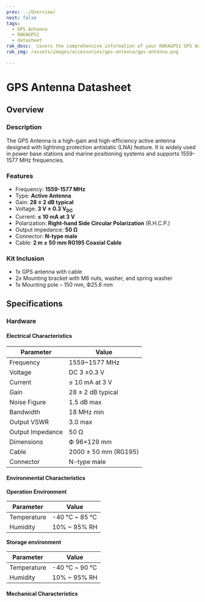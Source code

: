 ```yaml
---
prev: ../Overview/
next: false
tags:
  - GPS Antenna
  - RAKAGPS1
  - datasheet
rak_desc:  Covers the comprehensive information of your RAKAGPS1 GPS Antenna to help you in using it. This information includes technical specifications, characteristics, and requirements.
rak_img: /assets/images/accessories/gps-antenna/gps-antenna.png

---
```


# GPS Antenna Datasheet

## Overview

### Description

The GPS Antenna is a high-gain and high-efficiency active antenna designed with lightning protection antistatic (LNA) feature. It is widely used in power base stations and marine positioning systems and supports 1559-1577&nbsp;MHz frequencies.

### Features

- Frequency: **1559-1577&nbsp;MHz**
- Type: **Active Antenna** 
- Gain: **28 ± 2&nbsp;dB typical**
- Voltage: **3&nbsp;V ± 0.3&nbsp;V<sub>DC</sub>**
- Current: **≤ 10&nbsp;mA at 3&nbsp;V**
- Polarization: **Right-hand Side Circular Polarization** (R.H.C.P.)
- Output impedance: **50&nbsp;Ω**
- Connector: **N-type male**
- Cable: **2&nbsp;m ± 50&nbsp;mm RG195 Coaxial Cable**

### Kit Inclusion

- 1x GPS antenna with cable
- 2x Mounting bracket with M6 nuts, washer, and spring washer
- 1x Mounting pole – 150&nbsp;mm, Ф25.6&nbsp;mm 

## Specifications

### Hardware

#### Electrical Characteristics

| Parameter        | Value                     |
| ---------------- | ------------------------- |
| Frequency        | 1559~1577&nbsp;MHz        |
| Voltage          | DC 3 ±0.3&nbsp;V          |
| Current          | ≤ 10&nbsp;mA at 3&nbsp;V  |
| Gain             | 28 ± 2&nbsp;dB typical    |
| Noise Figure     | 1.5&nbsp;dB max           |
| Bandwidth        | 18&nbsp;MHz min           |
| Output VSWR      | 3.0 max                   |
| Output Impedance | 50&nbsp;Ω                 |
| Dimensions       | Ф 96×129&nbsp;mm          |
| Cable            | 2000 ± 50&nbsp;mm (RG195) |
| Connector        | N-type male               |

#### Environmental Characteristics

<b>Operation Environment</b>

| Parameter   | Value                  |
| ----------- | ---------------------- |
| Temperature | -40&nbsp;℃ ~ 85&nbsp;℃ |
| Humidity    | 10% ~ 95% RH           |

<b>Storage environment </b>

| Parameter   | Value                  |
| ----------- | ---------------------- |
| Temperature | -40&nbsp;℃ ~ 90&nbsp;℃ |
| Humidity    | 10% ~ 95% RH           |


#### Mechanical Characteristics

<rk-img
  src="/assets/images/accessories/gps-antenna/1.png"
  width="60%"
  caption="Antenna Dimensions"
/>

<rk-img
  src="/assets/images/accessories/gps-antenna/2.png"
  width="40%"
  caption="Mounting Bracket Dimensions"
/>
